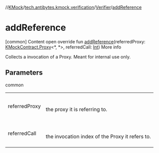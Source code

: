//[KMock](../../../index.md)/[tech.antibytes.kmock.verification](../index.md)/[Verifier](index.md)/[addReference](add-reference.md)



# addReference
[common]
Content
open override fun [addReference](add-reference.md)(referredProxy: [KMockContract.Proxy](../../tech.antibytes.kmock/-k-mock-contract/-proxy/index.md)<*, *>, referredCall: [Int](https://kotlinlang.org/api/latest/jvm/stdlib/kotlin/-int/index.html))
More info


Collects a invocation of a Proxy. Meant for internal use only.



## Parameters

common

| | |
|---|---|
| <a name="tech.antibytes.kmock.verification/Verifier/addReference/#tech.antibytes.kmock.KMockContract.Proxy[*,*]#kotlin.Int/PointingToDeclaration/"></a>referredProxy| <a name="tech.antibytes.kmock.verification/Verifier/addReference/#tech.antibytes.kmock.KMockContract.Proxy[*,*]#kotlin.Int/PointingToDeclaration/"></a><br><br>the proxy it is referring to.<br><br>|
| <a name="tech.antibytes.kmock.verification/Verifier/addReference/#tech.antibytes.kmock.KMockContract.Proxy[*,*]#kotlin.Int/PointingToDeclaration/"></a>referredCall| <a name="tech.antibytes.kmock.verification/Verifier/addReference/#tech.antibytes.kmock.KMockContract.Proxy[*,*]#kotlin.Int/PointingToDeclaration/"></a><br><br>the invocation index of the Proxy it refers to.<br><br>|
